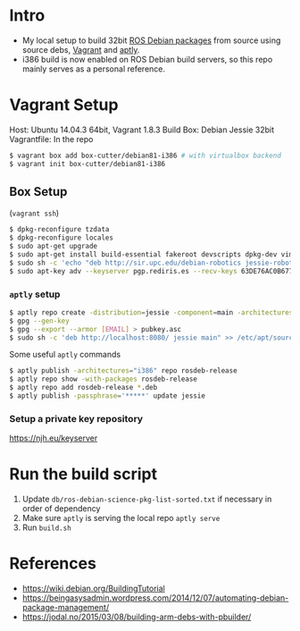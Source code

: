# Intro

- My local setup to build 32bit [ROS Debian packages](https://wiki.debian.org/DebianScience/Robotics/ROS/Packages) from source using source debs, [Vagrant](https://www.vagrantup.com/) and [aptly](http://www.aptly.info/).
- i386 build is now enabled on ROS Debian build servers, so this repo mainly serves as a personal reference.

# Vagrant Setup

Host: Ubuntu 14.04.3 64bit, Vagrant 1.8.3
Build Box: Debian Jessie 32bit
Vagrantfile: In the repo

```bash
$ vagrant box add box-cutter/debian81-i386 # with virtualbox backend
$ vagrant init box-cutter/debian81-i386
```

## Box Setup

(`vagrant ssh`)

```bash
$ dpkg-reconfigure tzdata
$ dpkg-reconfigure locales
$ sudo apt-get upgrade
$ sudo apt-get install build-essential fakeroot devscripts dpkg-dev vim tmux htop rng-tools aptly
$ sudo sh -c 'echo "deb http://sir.upc.edu/debian-robotics jessie-robotics main" > /etc/apt/sources.list.d/debian-robotics.list'
$ sudo apt-key adv --keyserver pgp.rediris.es --recv-keys 63DE76AC0B6779BF
```

### `aptly` setup

```bash
$ aptly repo create -distribution=jessie -component=main -architectures=i386 rosdeb-release
$ gpg --gen-key
$ gpg --export --armor [EMAIL] > pubkey.asc
$ sudo sh -c 'deb http://localhost:8080/ jessie main" >> /etc/apt/sources.list.d/debian-robotics.list'
```

Some useful `aptly` commands

```bash
$ aptly publish -architectures="i386" repo rosdeb-release
$ aptly repo show -with-packages rosdeb-release
$ aptly repo add rosdeb-release *.deb
$ aptly publish -passphrase='*****' update jessie
```

### Setup a private key repository

https://njh.eu/keyserver

# Run the build script

1. Update `db/ros-debian-science-pkg-list-sorted.txt` if necessary in order of dependency 
2. Make sure `aptly` is serving the local repo `aptly serve`
3. Run `build.sh`

# References

- https://wiki.debian.org/BuildingTutorial
- https://beingasysadmin.wordpress.com/2014/12/07/automating-debian-package-management/
- https://jodal.no/2015/03/08/building-arm-debs-with-pbuilder/